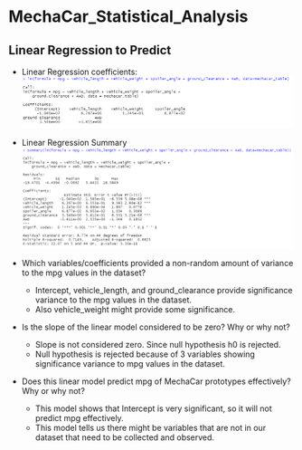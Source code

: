 # MechaCar_Statistical_Analysis

## Linear Regression to Predict

  - Linear Regression coefficients:
  !["Coefficients"](./Images/linear_regression_coefs.png "linear regression coefficents")
  
  - Linear Regression Summary
  !["Summary"](./Images/linear_regression_summary.png "linear regression summary")
  
  
  - Which variables/coefficients provided a non-random amount of variance to the mpg values in the dataset?
    - Intercept, vehicle_length, and ground_clearance provide significance variance to the mpg values in the dataset. 
	- Also vehicle_weight might provide some significance.
	
  - Is the slope of the linear model considered to be zero? Why or why not?
    - Slope is not considered zero. Since null hypothesis h0 is rejected.
	- Null hypothesis is rejected because of 3 variables showing significance variance to mpg values in the dataset.
	
  - Does this linear model predict mpg of MechaCar prototypes effectively? Why or why not?
    - This model shows that Intercept is very significant, so it will not predict mpg effectively.
	- This model tells us there might be variables that are not in our dataset that need to be collected and observed.